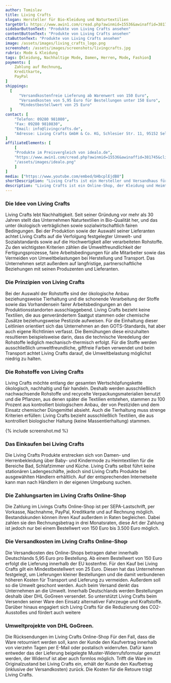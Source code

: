 ```yaml
---
author: Tomislav
title: Living Crafts
slogan: Hersteller für Bio-Kleidung und Naturtextilien
targetUrl: https://www.awin1.com/cread.php?awinmid=15536&awinaffid=381745&clickref=&ued=https%3A%2F%2Fwww.idealo.de%2Fpreisvergleich%2FMainSearchProductCategory.html%3Fq%3DLiving%2BCrafts
sidebarButtonText: "Produkte von Living Crafts ansehen"
contentButtonText: "Produkte von Living Crafts ansehen"
ctaButtonText: "Produkte von Living Crafts ansehen"
image: /assets/images/living_crafts_logo.png
screenshot: /assets/images/screenshots/livingcrafts.jpg
rubric: Mode & Kleidung
tags: [Kleidung, Nachhaltige Mode, Damen, Herren, Mode, Fashion]
payments: [
    Zahlung auf Rechnung,
    Kreditkarte,
    PayPal
]
shippings:
  [
      "Versandkostenfreie Lieferung ab Warenwert von 150 Euro",
      "Versandkosten von 5,95 Euro für Bestellungen unter 150 Euro",
      "Mindestbestellwert von 25 Euro"
  ]
contact: [
    "Telefon: 09280 981080",
    "Fax: 09280 9810830",
    "Email: info@livingcrafts.de",
    "Adresse: Living Crafts GmbH & Co. KG, Schlesier Str. 11, 95152 Selbitz"
]
affiliateElements: [
    [
    "Produkte im Preisvergleich von idealo.de",
    "https://www.awin1.com/cread.php?awinmid=15536&awinaffid=381745&clickref=&ued=https%3A%2F%2Fwww.idealo.de%2Fpreisvergleich%2FMainSearchProductCategory.html%3Fq%3DLiving%2BCrafts",
    "/assets/images/idealo.png"
    ]
]
media: ["https://www.youtube.com/embed/bHbcplEjdB8"]
shortDescription: "Living Crafts ist ein Hersteller und Versandhaus für umweltbewusste Bio-Kleidung und nachhaltige Naturtextilien aus sozialer fairer Produktion."
description: "Living Crafts ist ein Online-Shop, der Kleidung und Heimtextilien aus Naturstoffen verkauft. Alle Produkte sind fair produziert, ökologisch verträglich und enthalten der Umwelt und dem Menschen zuliebe keine chemischen Inhaltsstoffe oder Pestizide. Ganz nach seinem Credo 'Langlebigkeit statt Fast Fashion' strebt das Unternehmen danach, Produkte zu schaffen, die langlebig sind – nicht nur in der Qualität, sondern auch im Design. Anstatt jedem Trend zu folgen, entstehen so Produkte, die sich durch zeitlose Designs hervortun."
---
```


### Die Idee von Living Crafts

Living Crafts lebt Nachhaltigkeit. Seit seiner Gründung vor mehr als 30 Jahren stellt das Unternehmen Naturtextilien in Bio-Qualität her, und das unter ökologisch verträglichen sowie sozialwirtschaftlich fairen Bedingungen. Bei der Produktion sowie der Auswahl seiner Lieferanten achtet Living Crafts auf die Verfolgung festgelegter Umwelt- und Sozialstandards sowie auf die Hochwertigkeit aller verarbeiteten Rohstoffe. Zu den wichtigsten Kriterien zählen die Umweltfreundlichkeit der Fertigungsprozesse, faire Arbeitsbedingungen für alle Mitarbeiter sowie das Vermeiden von Umweltbelastungen bei Herstellung und Transport. Das Unternehmen setzt außerdem auf langfristige, partnerschaftliche Beziehungen mit seinen Produzenten und Lieferanten.

### Die Prinzipien von Living Crafts

Bei der Auswahl der Rohstoffe sind der ökologische Anbau beziehungsweise Tierhaltung und die schonende Verarbeitung der Stoffe sowie das Vorhandensein fairer Arbeitsbedingungen an den Produktionsstandorten ausschlaggebend. Living Crafts bezieht keine Textilien, die aus genverändertem Saatgut stammen oder chemische Zusätze beziehungsweise Pestizide aufweisen. Für die Einhaltung dieser Leitlinien orientiert sich das Unternehmen an den GOTS-Standards, hat aber auch eigene Richtlinien verfasst. Die Bemühungen diese einzuhalten resultieren beispielsweise darin, dass die technische Veredelung der Rohstoffe lediglich mechanisch-thermisch erfolgt. Für die Stoffe werden ausschließlich umweltfreundliche, giftfreie Farben verwendet und beim Transport achtet Living Crafts darauf, die Umweltbelastung möglichst niedrig zu halten.

### Die Rohstoffe von Living Crafts

Living Crafts möchte entlang der gesamten Wertschöpfungskette ökologisch, nachhaltig und fair handeln. Deshalb werden ausschließlich nachwachsende Rohstoffe und recycelte Verpackungsmaterialien benutzt und die Pflanzen, aus denen später die Textilien entstehen, stammen zu 100 Prozent aus kontrolliert biologischem Anbau, der von Pestiziden und dem Einsatz chemischer Düngemittel absieht. Auch die Tierhaltung muss strenge Kriterien erfüllen: Living Crafts bezieht ausschließlich Textilien, die aus kontrolliert biologischer Haltung (keine Massentierhaltung) stammen.

{% include screenshot.md %}

### Das Einkaufen bei Living Crafts

Die Living Crafts Produkte erstrecken sich von Damen- und Herrenbekleidung über Baby- und Kindermode zu Heimtextilien für die Bereiche Bad, Schlafzimmer und Küche. Living Crafts selbst führt keine stationären Ladengeschäfte, jedoch sind Living Crafts Produkte bei ausgewählten Händlern erhältlich. Auf der entsprechenden Internetseite kann man nach Händlern in der eigenen Umgebung suchen.

### Die Zahlungsarten im Living Crafts Online-Shop

Die Zahlung im Livings Crafts Online-Shop ist per SEPA-Lastschrift, per Vorkasse, Nachnahme, PayPal, Kreditkarte und auf Rechnung möglich. Bestandskunden können ihren Kauf außerdem in Raten begleichen. Dabei zahlen sie den Rechnungsbetrag in drei Monatsraten, diese Art der Zahlung ist jedoch nur bei einem Bestellwert von 150 Euro bis 3.500 Euro möglich.

### Die Versandkosten im Living Crafts Online-Shop

Die Versandkosten des Online-Shops betragen daher innerhalb Deutschlands 5,95 Euro pro Bestellung. Ab einem Bestellwert von 150 Euro erfolgt die Lieferung innerhalb der EU kostenfrei. Für den Kauf bei Living Crafts gilt ein Mindestbestellwert von 25 Euro. Diesen hat das Unternehmen festgelegt, um Lieferungen kleiner Bestellungen und die damit verbundenen höheren Kosten für Transport und Lieferung zu vermeiden. Außerdem soll so die Umwelt geschont werden. Auch beim Versand denkt das Unternehmen an die Umwelt. Innerhalb Deutschlands werden Bestellungen deshalb über DHL GoGreen versendet. So unterstützt Living Crafts beim Versenden seiner Ware den Einsatz alternativer Fahrzeuge und Kraftstoffe. Darüber hinaus engagiert sich Living Crafts für die Reduzierung des CO2-Ausstoßes und fördert auch weitere

### Umweltprojekte von DHL GoGreen.

Die Rücksendungen im Living Crafts Online-Shop
Für den Fall, dass die Ware retourniert werden soll, kann der Kunde den Kaufvertrag innerhalb von vierzehn Tagen per E-Mail oder postalisch widerrufen. Dafür kann entweder das der Lieferung beigelegte Muster-Widerrufsformular genutzt werden, der Widerruf ist aber auch formlos möglich. Trifft die Ware im Originalzustand bei Living Crafts ein, erhält der Kunde den Kaufbetrag (inklusive der Versandkosten) zurück. Die Kosten für die Retoure trägt Living Crafts.
